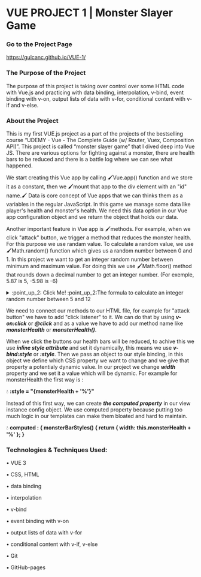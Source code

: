 # VUE PROJECT 1 | Monster Slayer Game

### Go to the Project Page
https://gulcanc.github.io/VUE-1/

### The Purpose of the Project

The purpose of this project is taking over control over some HTML code with Vue.js and practicing with data binding, interpolation, v-bind, event binding with v-on, output lists of data with v-for, conditional content with v-if and v-else.

### About the Project
This is my first VUE.js project as a part of the projects of the bestselling course “UDEMY - Vue - The Complete Guide (w/ Router, Vuex, Composition API)”. 
This project is called “monster slayer game” that I dived deep into Vue JS. 
There are various options for fighting against a monster, there are health bars to be reduced and there is a battle log where we can see what happened. 

We start creating this Vue app by calling 🖌️Vue.app() function and we store it as a constant, then we 🖌️mount that app to the div element with an "id" name.🖌️ Data is core concept of Vue apps that we can thinks them as a variables in the regular JavaScript. In this game we manage some data like player's health and monster's health. We need this data option in our Vue app configuration object and we return the object that holds our data. 

Another important feature in Vue app is 🖌️methods. For example, when we click "attack" button, we trigger a method that reduces the monster health. For this purpose we use randam value. To calculate a random value, we use🖌️Math.random() function which gives us a random number between 0 and 1. In this project we want to get an integer random number between minimum and maximum value. For doing this we use 🖌️Math.floor() method that rounds down a decimal number to get an integer number. (For exemple, 5.87 is 5, -5.98 is -6)

<details><summary> 	:point_up_2: Click Me! :point_up_2:The formula to calculate an integer random number between 5 and 12</summary>
  
Math.floor(Math.random() * (12 - 5)) + 5;
  
</details>

We need to connect our methods to our HTML file, for example for "attack button" we have to add "click listener" to it. We can do that by using ***v-on:click*** or ***@click*** and as a value we have to add our method name like ***monsterHealth*** or ***monsterHealth()***.

When we click the buttons our health bars will be reduced, to achive this we use ***inline style attribute*** and set it dynamically, this means we use ***v-bind:style*** or ***:style***. Then we pass an object to our style binding, in this object we define which CSS property we want to change and we give that property a potentialy dynamic value. In our project we change ***width*** property and we set it a value which will be dynamic. For example for monsterHealth the first way is :

:droplet: **:style = "{monsterHealth + '%'}"**

Instead of this first way, we can create ***the computed property*** in our view instance config object. We use computed property because putting too much logic in our templates can make them bloated and hard to maintain.

:droplet: **computed : { monsterBarStyles() {
  return { width: this.monsterHealth + '%' }; }**

### Technologies & Techniques Used:
•	VUE 3

•	CSS, HTML

•	data binding

•	interpolation

•	v-bind

•	event binding with v-on

•	output lists of data with v-for

•	conditional content with v-if, v-else

•	Git

•	GitHub-pages
